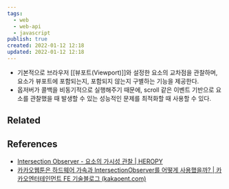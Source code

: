 ```yaml
---
tags:
  - web
  - web-api
  - javascript
publish: true
created: 2022-01-12 12:18
updated: 2022-01-12 12:18
---
```


- 기본적으로 브라우저 [[뷰포트(Viewport)]]와 설정한 요소의 교차점을 관찰하며, 요소가 뷰포트에 포함되는지, 포함되지 않는지 구별하는 기능을 제공한다.
- 옵저버가 콜백을 비동기적으로 실행해주기 때문에, scroll 같은 이벤트 기반으로 요소를 관찰했을 때 발생할 수 있는 성능적인 문제를 최적화할 때 사용할 수 있다.

## Related

## References

- [Intersection Observer - 요소의 가시성 관찰 | HEROPY](https://heropy.blog/2019/10/27/intersection-observer/)
- [카카오웹툰은 하드웨어 가속과 IntersectionObserver를 어떻게 사용했을까? | 카카오엔터테인먼트 FE 기술블로그 (kakaoent.com)](https://fe-developers.kakaoent.com/2021/211202-gpu-intersection-observer/)